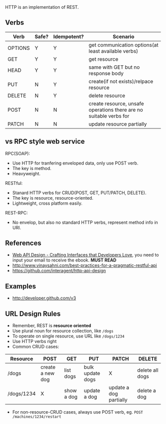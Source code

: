 HTTP is an implementation of REST.

## Verbs

Verb | Safe? | Idempotent? | Scenario |
-----| ---- | ---------- | -------- |
OPTIONS | Y | Y | get communication options(at least available verbs) |
GET | Y | Y | get resource |
HEAD | Y | Y | same with GET but no response body |
PUT | N | Y | create(if not exists)/relpace resource |
DELETE | N | Y | delete resource |
POST | N | N | create resource, unsafe operations there are no suitable verbs for |
PATCH | N | N | update resource partially |

## vs RPC style web service

RPC(SOAP):

- Use HTTP for tranfering enveloped data, only use POST verb.
- The key is method.
- Heavyweight.

RESTful:

- Stanard HTTP verbs for CRUD(POST, GET, PUT/PATCH, DELETE).
- The key is resource, resource-oriented.
- Lightweight, cross platform easily.

REST-RPC:

- No envelop, but also no standard HTTP verbs, represent method info in URI.

## References

- [Web API Design - Crafting Interfaces that Developers Love](http://apigee.com/about/resources/webcasts/restful-api-design-second-edition), you need to input your email to receive the ebook. **MUST READ**
- http://www.vinaysahni.com/best-practices-for-a-pragmatic-restful-api
- https://github.com/interagent/http-api-design

## Examples

- http://developer.github.com/v3

## URL Design Rules

- Remember, REST is **resource oriented**
- Use plural noun for resource collection, like `/dogs`
- To operate on single resource, use URL like `/dogs/1234`
- Use HTTP verbs right
- Common CRUD cases:

Resource | POST | GET | PUT | PATCH | DELETE
-------- | ---- | --- | --- | ----- | ------
/dogs | create a new dog | list dogs | bulk update dogs | X | delete all dogs
/dogs/1234 | X | show a dog | update a dog | update a dog partially | delete a dog

- For non-resource-CRUD cases, always use POST verb, eg. `POST /machines/1234/restart`

